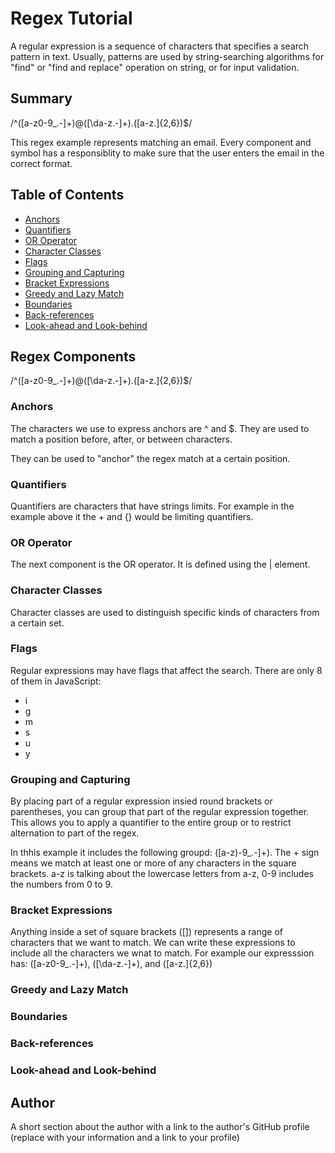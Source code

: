 # Regex Tutorial

A regular expression is a sequence of characters that specifies a search pattern in text. Usually, patterns are used by string-searching algorithms for "find" or "find and replace" operation on string, or for input validation.

## Summary

/^([a-z0-9_\.-]+)@([\da-z\.-]+)\.([a-z\.]{2,6})$/

This regex example represents matching an email. Every component and symbol has a responsiblity to make sure that the user enters the email in the correct format.

## Table of Contents

- [Anchors](#anchors)
- [Quantifiers](#quantifiers)
- [OR Operator](#or-operator)
- [Character Classes](#character-classes)
- [Flags](#flags)
- [Grouping and Capturing](#grouping-and-capturing)
- [Bracket Expressions](#bracket-expressions)
- [Greedy and Lazy Match](#greedy-and-lazy-match)
- [Boundaries](#boundaries)
- [Back-references](#back-references)
- [Look-ahead and Look-behind](#look-ahead-and-look-behind)

## Regex Components

/^([a-z0-9_\.-]+)@([\da-z\.-]+)\.([a-z\.]{2,6})$/


### Anchors

The characters we use to express anchors are ^ and $. They are used to match a position before, after, or between characters. 


They can be used to "anchor" the regex match at a certain position. 

### Quantifiers

Quantifiers are characters that have strings limits. For example in the example above it the + and {} would be limiting quantifiers. 

### OR Operator

The next component is the OR operator. It is defined using the | element. 

### Character Classes

Character classes are used to distinguish specific kinds of characters from a certain set. 

### Flags

Regular expressions may have flags that affect the search. There are only 8 of them in JavaScript:
- i
- g
- m
- s
- u
- y

### Grouping and Capturing

By placing part of a regular expression insied round brackets or parentheses, you can group that part of the regular expression together. This allows you to apply a quantifier to the entire group or to restrict alternation to part of the regex.

In thhis example it includes the following groupd: ([a-z)-9_.-]+). The + sign means we match at least one or more of any characters in the square brackets. a-z is talking about the lowercase letters from a-z, 0-9 includes the numbers from 0 to 9. 

### Bracket Expressions

Anything inside a set of square brackets ([]) represents a range of characters that we want to match. We can write these expressions to include all the characters we wnat to match. For example our expresssion has: ([a-z0-9_.-]+), ([\da-z.-]+), and ([a-z.]{2,6})

### Greedy and Lazy Match



### Boundaries



### Back-references



### Look-ahead and Look-behind



## Author



A short section about the author with a link to the author's GitHub profile (replace with your information and a link to your profile)
